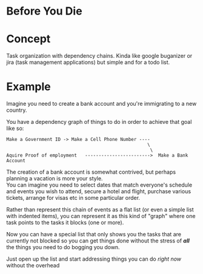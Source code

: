 # Before You Die

# Concept

Task organization with dependency chains.  Kinda like google buganizer or jira (task management applications) but simple and for a todo list.

# Example

Imagine you need to create a bank account and you're immigrating to a new country.

You have a dependency graph of things to do in order to achieve that goal like so:

```
Make a Government ID -> Make a Cell Phone Number ----
                                                    \ 
                                                     \
Aquire Proof of employment   ------------------------>  Make a Bank Account
```

The creation of a bank account is somewhat contrived, but perhaps planning a vacation is more your style.  
You can imagine you need to select dates that match everyone's schedule and events you wish to attend, secure a hotel 
and flight, purchase various tickets, arrange for visas etc in some particular order.

Rather than represent this chain of events as a flat list (or even a simple list with indented items),
you can represent it as this kind of "graph" where one task points to the tasks it blocks (one or more).

Now you can have a special list that only shows you the tasks that are currently not blocked so you can get things done 
without the stress of ***all*** the things you need to do bogging you down.  

Just open up the list and start addressing things you can do *right now* without the overhead